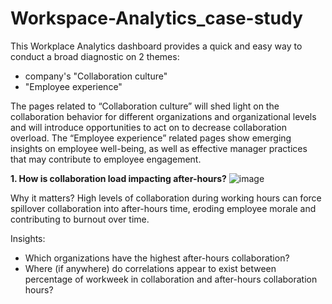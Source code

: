 # Workspace-Analytics_case-study



This Workplace Analytics dashboard provides a quick and easy way to conduct a broad diagnostic on 2 themes: 
- company's "Collaboration culture" 
- "Employee experience"

The pages related to “Collaboration culture” will shed light on the collaboration behavior for different organizations and organizational levels and will introduce opportunities to act on to decrease collaboration overload.
The “Employee experience” related pages show emerging insights on employee well-being, as well as effective manager practices that may contribute to employee engagement.

**1. How is collaboration load impacting after-hours?**
![image](https://user-images.githubusercontent.com/49934575/202188437-9e2cd722-0a2f-4c51-83d2-03defd930292.png)  

Why it matters?
High levels of collaboration during working hours can force spillover collaboration into after-hours time, eroding employee morale and contributing to burnout over time.

Insights:
- Which organizations have the highest after-hours collaboration?
- Where (if anywhere) do correlations appear to exist between percentage of workweek in collaboration and after-hours collaboration hours?
